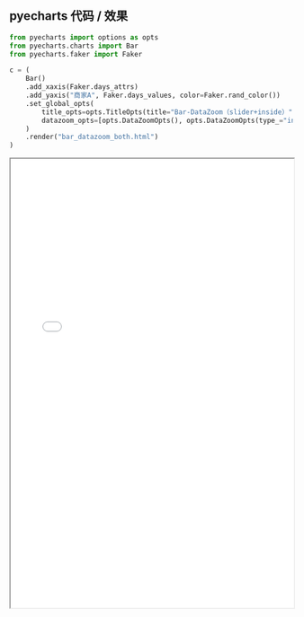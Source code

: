 
## pyecharts 代码 / 效果

```python
from pyecharts import options as opts
from pyecharts.charts import Bar
from pyecharts.faker import Faker

c = (
    Bar()
    .add_xaxis(Faker.days_attrs)
    .add_yaxis("商家A", Faker.days_values, color=Faker.rand_color())
    .set_global_opts(
        title_opts=opts.TitleOpts(title="Bar-DataZoom（slider+inside）"),
        datazoom_opts=[opts.DataZoomOpts(), opts.DataZoomOpts(type_="inside")],
    )
    .render("bar_datazoom_both.html")
)

```

<iframe width="100%" height="800px" src="Bar/bar_datazoom_both.html"></iframe>
